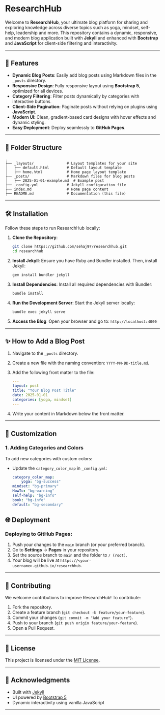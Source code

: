 # ResearchHub

Welcome to **ResearchHub**, your ultimate blog platform for sharing and exploring knowledge across diverse topics such as yoga, mindset, self-help, leadership and more. This repository contains a dynamic, responsive, and modern blog application built with **Jekyll** and enhanced with **Bootstrap** and **JavaScript** for client-side filtering and interactivity.

---

## 🚀 Features

- **Dynamic Blog Posts**: Easily add blog posts using Markdown files in the `_posts` directory.
- **Responsive Design**: Fully responsive layout using **Bootstrap 5**, optimized for all devices.
- **Category Filtering**: Filter posts dynamically by categories with interactive buttons.
- **Client-Side Pagination**: Paginate posts without relying on plugins using **JavaScript**.
- **Modern UI**: Clean, gradient-based card designs with hover effects and dynamic styling.
- **Easy Deployment**: Deploy seamlessly to **GitHub Pages**.

---

## 📂 Folder Structure

```
.
├── _layouts/               # Layout templates for your site
│   ├── default.html        # Default layout template
│   ├── home.html           # Home page layout template
├── _posts/                 # Markdown files for blog posts
│   ├── 2025-01-01-example.md  # Example post
├── _config.yml             # Jekyll configuration file
├── index.md                # Home page content
├── README.md               # Documentation (this file)
```

---

## 🛠️ Installation

Follow these steps to run ResearchHub locally:

1. **Clone the Repository**:
   ```bash
   git clone https://github.com/sehaj97/researchhub.git
   cd researchhub
   ```

2. **Install Jekyll**:
   Ensure you have Ruby and Bundler installed. Then, install Jekyll:
   ```bash
   gem install bundler jekyll
   ```

3. **Install Dependencies**:
   Install all required dependencies with Bundler:
   ```bash
   bundle install
   ```

4. **Run the Development Server**:
   Start the Jekyll server locally:
   ```bash
   bundle exec jekyll serve
   ```

5. **Access the Blog**:
   Open your browser and go to: `http://localhost:4000`

---

## ✨ How to Add a Blog Post

1. Navigate to the `_posts` directory.
2. Create a new file with the naming convention: `YYYY-MM-DD-title.md`.
3. Add the following front matter to the file:

   ```yaml
   ---
   layout: post
   title: "Your Blog Post Title"
   date: 2025-01-01
   categories: [yoga, mindset]
   ---
   ```

4. Write your content in Markdown below the front matter.

---

## 🎨 Customization

### **1. Adding Categories and Colors**
To add new categories with custom colors:
- Update the `category_color_map` in `_config.yml`:

  ```yaml
  category_color_map:
      yoga: "bg-success"
  mindset: "bg-primary"
  HowTo: "bg-warning"
  self-help: "bg-info"
  book: "bg-info"
  default: "bg-secondary"
  ```


## 🌐 Deployment

### Deploying to GitHub Pages:
1. Push your changes to the `main` branch (or your preferred branch).
2. Go to **Settings** → **Pages** in your repository.
3. Set the source branch to `main` and the folder to `/ (root)`.
4. Your blog will be live at `https://<your-username>.github.io/researchhub`.

---



## 🤝 Contributing

We welcome contributions to improve ResearchHub! To contribute:
1. Fork the repository.
2. Create a feature branch (`git checkout -b feature/your-feature`).
3. Commit your changes (`git commit -m "Add your feature"`).
4. Push to your branch (`git push origin feature/your-feature`).
5. Open a Pull Request.

---

## 📜 License

This project is licensed under the [MIT License](LICENSE).

---

## 🙌 Acknowledgments

- Built with [Jekyll](https://jekyllrb.com/)
- UI powered by [Bootstrap 5](https://getbootstrap.com/)
- Dynamic interactivity using vanilla JavaScript

---
